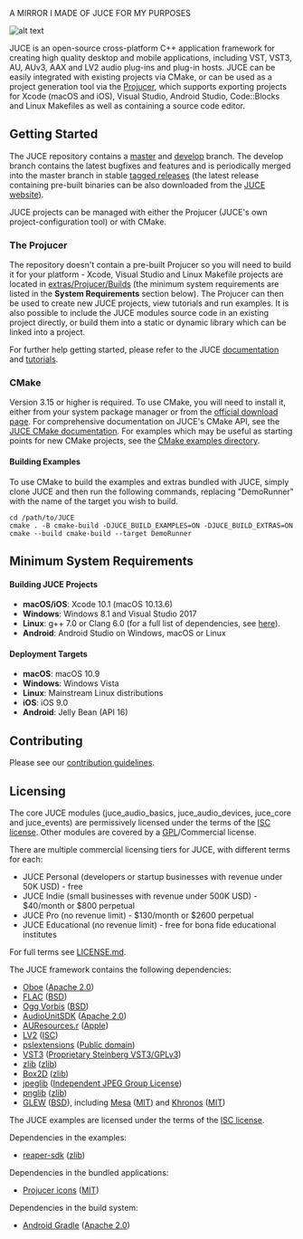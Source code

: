 A MIRROR I MADE OF JUCE FOR MY PURPOSES

![alt text](https://assets.juce.com/juce/JUCE_banner_github.png "JUCE")

JUCE is an open-source cross-platform C++ application framework for creating high quality
desktop and mobile applications, including VST, VST3, AU, AUv3, AAX and LV2 audio plug-ins
and plug-in hosts. JUCE can be easily integrated with existing projects via CMake, or can
be used as a project generation tool via the [Projucer](https://juce.com/discover/projucer),
which supports exporting projects for Xcode (macOS and iOS), Visual Studio, Android Studio,
Code::Blocks and Linux Makefiles as well as containing a source code editor.

## Getting Started

The JUCE repository contains a [master](https://github.com/juce-framework/JUCE/tree/master)
and [develop](https://github.com/juce-framework/JUCE/tree/develop) branch. The develop branch
contains the latest bugfixes and features and is periodically merged into the master
branch in stable [tagged releases](https://github.com/juce-framework/JUCE/releases)
(the latest release containing pre-built binaries can be also downloaded from the
[JUCE website](https://juce.com/get-juce)).

JUCE projects can be managed with either the Projucer (JUCE's own project-configuration
tool) or with CMake.

### The Projucer

The repository doesn't contain a pre-built Projucer so you will need to build it
for your platform - Xcode, Visual Studio and Linux Makefile projects are located in
[extras/Projucer/Builds](/extras/Projucer/Builds)
(the minimum system requirements are listed in the __System Requirements__ section below).
The Projucer can then be used to create new JUCE projects, view tutorials and run examples.
It is also possible to include the JUCE modules source code in an existing project directly,
or build them into a static or dynamic library which can be linked into a project.

For further help getting started, please refer to the JUCE
[documentation](https://juce.com/learn/documentation) and
[tutorials](https://juce.com/learn/tutorials).

### CMake

Version 3.15 or higher is required. To use CMake, you will need to install it,
either from your system package manager or from the [official download
page](https://cmake.org/download/). For comprehensive documentation on JUCE's
CMake API, see the [JUCE CMake documentation](/docs/CMake%20API.md). For
examples which may be useful as starting points for new CMake projects, see the
[CMake examples directory](/examples/CMake).

#### Building Examples

To use CMake to build the examples and extras bundled with JUCE, simply clone
JUCE and then run the following commands, replacing "DemoRunner" with the name
of the target you wish to build.

    cd /path/to/JUCE
    cmake . -B cmake-build -DJUCE_BUILD_EXAMPLES=ON -DJUCE_BUILD_EXTRAS=ON
    cmake --build cmake-build --target DemoRunner

## Minimum System Requirements

#### Building JUCE Projects

- __macOS/iOS__: Xcode 10.1 (macOS 10.13.6)
- __Windows__: Windows 8.1 and Visual Studio 2017
- __Linux__: g++ 7.0 or Clang 6.0 (for a full list of dependencies, see
[here](/docs/Linux%20Dependencies.md)).
- __Android__: Android Studio on Windows, macOS or Linux

#### Deployment Targets

- __macOS__: macOS 10.9
- __Windows__: Windows Vista
- __Linux__: Mainstream Linux distributions
- __iOS__: iOS 9.0
- __Android__: Jelly Bean (API 16)

## Contributing

Please see our [contribution guidelines](.github/contributing.md).

## Licensing

The core JUCE modules (juce_audio_basics, juce_audio_devices, juce_core and juce_events)
are permissively licensed under the terms of the
[ISC license](http://www.isc.org/downloads/software-support-policy/isc-license/).
Other modules are covered by a
[GPL](https://www.gnu.org/licenses/gpl-3.0.en.html)/Commercial license.

There are multiple commercial licensing tiers for JUCE, with different terms for each:
- JUCE Personal (developers or startup businesses with revenue under 50K USD) - free
- JUCE Indie (small businesses with revenue under 500K USD) - $40/month or $800 perpetual
- JUCE Pro (no revenue limit) - $130/month or $2600 perpetual
- JUCE Educational (no revenue limit) - free for bona fide educational institutes

For full terms see [LICENSE.md](LICENSE.md).

The JUCE framework contains the following dependencies:
- [Oboe](modules/juce_audio_devices/native/oboe/) ([Apache 2.0](modules/juce_audio_devices/native/oboe/LICENSE))
- [FLAC](modules/juce_audio_formats/codecs/flac/) ([BSD](modules/juce_audio_formats/codecs/flac/Flac%20Licence.txt))
- [Ogg Vorbis](modules/juce_audio_formats/codecs/oggvorbis/) ([BSD](modules/juce_audio_formats/codecs/oggvorbis/Ogg%20Vorbis%20Licence.txt))
- [AudioUnitSDK](modules/juce_audio_plugin_client/AU/AudioUnitSDK/) ([Apache 2.0](modules/juce_audio_plugin_client/AU/AudioUnitSDK/LICENSE.txt))
- [AUResources.r](modules/juce_audio_plugin_client/AUResources.r) ([Apple](modules/juce_audio_plugin_client/AUResources.r))
- [LV2](modules/juce_audio_processors/format_types/LV2_SDK/) ([ISC](modules/juce_audio_processors/format_types/LV2_SDK/lv2/COPYING))
- [pslextensions](modules/juce_audio_processors/format_types/pslextensions/ipslcontextinfo.h) ([Public domain](modules/juce_audio_processors/format_types/pslextensions/ipslcontextinfo.h))
- [VST3](modules/juce_audio_processors/format_types/VST3_SDK/) ([Proprietary Steinberg VST3/GPLv3](modules/juce_audio_processors/format_types/VST3_SDK/LICENSE.txt))
- [zlib](modules/juce_core/zip/zlib/) ([zlib](modules/juce_core/zip/zlib/README))
- [Box2D](modules/juce_box2d/box2d/) ([zlib](modules/juce_box2d/box2d/Box2D.h))
- [jpeglib](modules/juce_graphics/image_formats/jpglib/) ([Independent JPEG Group License](modules/juce_graphics/image_formats/jpglib/README))
- [pnglib](modules/juce_graphics/image_formats/pnglib/) ([zlib](modules/juce_graphics/image_formats/pnglib/LICENSE))
- [GLEW](modules/juce_opengl/opengl/juce_gl.h) ([BSD](modules/juce_opengl/opengl/juce_gl.h)), including [Mesa](modules/juce_opengl/opengl/juce_gl.h) ([MIT](modules/juce_opengl/opengl/juce_gl.h)) and [Khronos](modules/juce_opengl/opengl/juce_gl.h) ([MIT](modules/juce_opengl/opengl/juce_gl.h))

The JUCE examples are licensed under the terms of the
[ISC license](http://www.isc.org/downloads/software-support-policy/isc-license/).

Dependencies in the examples:
- [reaper-sdk](examples/Plugins/extern/) ([zlib](examples/Plugins/extern/LICENSE.md))

Dependencies in the bundled applications:
- [Projucer icons](extras/Projucer/Source/Utility/UI/jucer_Icons.cpp) ([MIT](extras/Projucer/Source/Utility/UI/jucer_Icons.cpp))

Dependencies in the build system:
- [Android Gradle](examples/DemoRunner/Builds/Android/gradle/wrapper/LICENSE-for-gradlewrapper.txt) ([Apache 2.0](examples/DemoRunner/Builds/Android/gradle/wrapper/LICENSE-for-gradlewrapper.txt))
